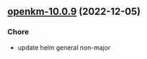 

## [openkm-10.0.9](https://github.com/truecharts/charts/compare/openkm-10.0.8...openkm-10.0.9) (2022-12-05)

### Chore

- update helm general non-major
  
  